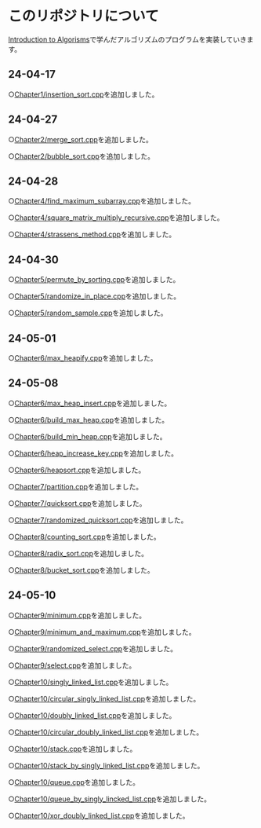 # このリポジトリについて
[Introduction to Algorisms](https://www.amazon.co.jp/Introduction-Algorithms-fourth-Thomas-Cormen/dp/026204630X)で学んだアルゴリズムのプログラムを実装していきます。

## 24-04-17
○[Chapter1/insertion_sort.cpp](Chapter01/insertion_sort.cpp)を追加しました。
## 24-04-27
○[Chapter2/merge_sort.cpp](Chapter02/merge_sort.cpp)を追加しました。

○[Chapter2/bubble_sort.cpp](Chapter02/bubble_sort.cpp)を追加しました。
## 24-04-28
○[Chapter4/find_maximum_subarray.cpp](Chapter04/find_maximum_subarray.cpp)を追加しました。

○[Chapter4/square_matrix_multiply_recursive.cpp](Chapter04/square_matrix_multiply_recursive.cpp)を追加しました。

○[Chapter4/strassens_method.cpp](Chapter04/strassens_method.cpp)を追加しました。
## 24-04-30
○[Chapter5/permute_by_sorting.cpp](Chapter05/permute_by_sorting.cpp)を追加しました。

○[Chapter5/randomize_in_place.cpp](Chapter05/randomize_in_place.cpp)を追加しました。

○[Chapter5/random_sample.cpp](Chapter05/random_sample.cpp)を追加しました。
## 24-05-01
○[Chapter6/max_heapify.cpp](Chapter06/max_heapify.cpp)を追加しました。
## 24-05-08
○[Chapter6/max_heap_insert.cpp](Chapter06/max_heap_insert.cpp)を追加しました。

○[Chapter6/build_max_heap.cpp](Chapter06/build_max_heap.cpp)を追加しました。

○[Chapter6/build_min_heap.cpp](Chapter06/build_min_heap.cpp)を追加しました。

○[Chapter6/heap_increase_key.cpp](Chapter06/heap_increase_key.cpp)を追加しました。

○[Chapter6/heapsort.cpp](Chapter06/heapsort.cpp)を追加しました。

○[Chapter7/partition.cpp](Chapter07/partition.cpp)を追加しました。

○[Chapter7/quicksort.cpp](Chapter07/quicksort.cpp)を追加しました。

○[Chapter7/randomized_quicksort.cpp](Chapter07/randomized_quicksort.cpp)を追加しました。

○[Chapter8/counting_sort.cpp](Chapter08/counting_sort.cpp)を追加しました。

○[Chapter8/radix_sort.cpp](Chapter08/radix_sort.cpp)を追加しました。

○[Chapter8/bucket_sort.cpp](Chapter08/bucket_sort.cpp)を追加しました。
## 24-05-10
○[Chapter9/minimum.cpp](Chapter09/minimum.cpp)を追加しました。

○[Chapter9/minimum_and_maximum.cpp](Chapter09/minimum_and_maximum.cpp)を追加しました。

○[Chapter9/randomized_select.cpp](Chapter09/randomized_select.cpp)を追加しました。

○[Chapter9/select.cpp](Chapter09/select.cpp)を追加しました。

○[Chapter10/singly_linked_list.cpp](Chapter10/singly_linked_list.cpp)を追加しました。

○[Chapter10/circular_singly_linked_list.cpp](Chapter10/circular_singly_linked_list.cpp)を追加しました。

○[Chapter10/doubly_linked_list.cpp](Chapter10/doubly_linked_list.cpp)を追加しました。

○[Chapter10/circular_doubly_linked_list.cpp](Chapter10/circular_doubly_linked_list.cpp)を追加しました。

○[Chapter10/stack.cpp](Chapter10/stack.cpp)を追加しました。

○[Chapter10/stack_by_singly_linked_list.cpp](Chapter10/stack_by_singly_linked_list.cpp)を追加しました。

○[Chapter10/queue.cpp](Chapter10/queue.cpp)を追加しました。

○[Chapter10/queue_by_singly_lincked_list.cpp](Chapter10/queue_by_singly_lincked_list.cpp)を追加しました。

○[Chapter10/xor_doubly_linked_list.cpp](Chapter10/xor_doubly_linked_list.cpp)を追加しました。
